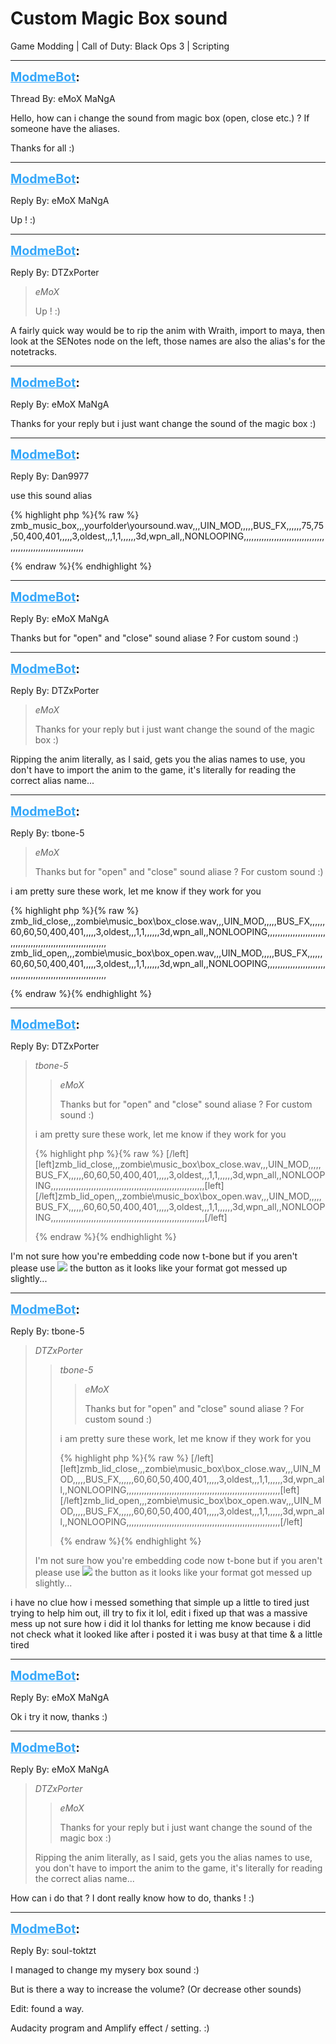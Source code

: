 # Custom Magic Box sound
Game Modding | Call of Duty: Black Ops 3 | Scripting

---
<strong style="font-size: 1.4em;"><span style="text-decoration: underline;text-decoration-color: #34a7f9;"><span style="color:#34a7f9;">ModmeBot</span></span>:</strong>

<p>Thread By: eMoX MaNgA<br /><p style="text-align:left;">Hello, how can i change the sound from magic box (open, close etc.) ? If someone have the aliases.</p><p style="text-align:left;"></p><p style="text-align:left;">Thanks for all :)</p></p>

---
<strong style="font-size: 1.4em;"><span style="text-decoration: underline;text-decoration-color: #34a7f9;"><span style="color:#34a7f9;">ModmeBot</span></span>:</strong>

<p>Reply By: eMoX MaNgA<br /><p style="text-align:left;">Up ! :)</p></p>

---
<strong style="font-size: 1.4em;"><span style="text-decoration: underline;text-decoration-color: #34a7f9;"><span style="color:#34a7f9;">ModmeBot</span></span>:</strong>

<p>Reply By: DTZxPorter<br /><blockquote><em>eMoX</em><p style="text-align:left;">Up ! :)</p></blockquote><p style="text-align:left;">A fairly quick way would be to rip the anim with Wraith, import to maya, then look at the SENotes node on the left, those names are also the alias&#39;s for the notetracks.</p></p>

---
<strong style="font-size: 1.4em;"><span style="text-decoration: underline;text-decoration-color: #34a7f9;"><span style="color:#34a7f9;">ModmeBot</span></span>:</strong>

<p>Reply By: eMoX MaNgA<br /><p style="text-align:left;">Thanks for your reply but i just want change the sound of the magic box :)</p></p>

---
<strong style="font-size: 1.4em;"><span style="text-decoration: underline;text-decoration-color: #34a7f9;"><span style="color:#34a7f9;">ModmeBot</span></span>:</strong>

<p>Reply By: Dan9977<br /><p style="text-align:left;">use this sound alias</p>{% highlight php %}{% raw %}
zmb_music_box,,,yourfolder\yoursound.wav,,,UIN_MOD,,,,,BUS_FX,,,,,,75,75,50,400,401,,,,,3,oldest,,,1,1,,,,,,3d,wpn_all,,NONLOOPING,,,,,,,,,,,,,,,,,,,,,,,,,,,,,,,,,,,,,,,,,,,,,,,,,,,,,,,,,,,,,

{% endraw %}{% endhighlight %}
</p>

---
<strong style="font-size: 1.4em;"><span style="text-decoration: underline;text-decoration-color: #34a7f9;"><span style="color:#34a7f9;">ModmeBot</span></span>:</strong>

<p>Reply By: eMoX MaNgA<br /><p style="text-align:left;">Thanks but for &quot;open&quot; and &quot;close&quot; sound aliase ? For custom sound :)</p></p>

---
<strong style="font-size: 1.4em;"><span style="text-decoration: underline;text-decoration-color: #34a7f9;"><span style="color:#34a7f9;">ModmeBot</span></span>:</strong>

<p>Reply By: DTZxPorter<br /><blockquote><em>eMoX</em><p style="text-align:left;">Thanks for your reply but i just want change the sound of the magic box :)</p></blockquote><p style="text-align:left;">Ripping the anim literally, as I said, gets you the alias names to use, you don&#39;t have to import the anim to the game, it&#39;s literally for reading the correct alias name...</p></p>

---
<strong style="font-size: 1.4em;"><span style="text-decoration: underline;text-decoration-color: #34a7f9;"><span style="color:#34a7f9;">ModmeBot</span></span>:</strong>

<p>Reply By: tbone-5<br /><blockquote><em>eMoX</em><p style="text-align:left;">Thanks but for &quot;open&quot; and &quot;close&quot; sound aliase ? For custom sound :)</p></blockquote><p style="text-align:left;">i am pretty sure these work, let me know if they work for you</p>{% highlight php %}{% raw %}
zmb_lid_close,,,zombie\music_box\box_close.wav,,,UIN_MOD,,,,,BUS_FX,,,,,,60,60,50,400,401,,,,,3,oldest,,,1,1,,,,,,3d,wpn_all,,NONLOOPING,,,,,,,,,,,,,,,,,,,,,,,,,,,,,,,,,,,,,,,,,,,,,,,,,,,,,,,,,,,,,
zmb_lid_open,,,zombie\music_box\box_open.wav,,,UIN_MOD,,,,,BUS_FX,,,,,,60,60,50,400,401,,,,,3,oldest,,,1,1,,,,,,3d,wpn_all,,NONLOOPING,,,,,,,,,,,,,,,,,,,,,,,,,,,,,,,,,,,,,,,,,,,,,,,,,,,,,,,,,,,,,

{% endraw %}{% endhighlight %}
</p>

---
<strong style="font-size: 1.4em;"><span style="text-decoration: underline;text-decoration-color: #34a7f9;"><span style="color:#34a7f9;">ModmeBot</span></span>:</strong>

<p>Reply By: DTZxPorter<br /><blockquote><em>tbone-5</em><blockquote><em>eMoX</em><p style="text-align:left;">Thanks but for &quot;open&quot; and &quot;close&quot; sound aliase ? For custom sound :)</p></blockquote><p style="text-align:left;">i am pretty sure these work, let me know if they work for you</p>{% highlight php %}{% raw %}
[/left][left]zmb_lid_close,,,zombie\music_box\box_close.wav,,,UIN_MOD,,,,,BUS_FX,,,,,,60,60,50,400,401,,,,,3,oldest,,,1,1,,,,,,3d,wpn_all,,NONLOOPING,,,,,,,,,,,,,,,,,,,,,,,,,,,,,,,,,,,,,,,,,,,,,,,,,,,,,,,,,,,,,[left] [/left]zmb_lid_open,,,zombie\music_box\box_open.wav,,,UIN_MOD,,,,,BUS_FX,,,,,,60,60,50,400,401,,,,,3,oldest,,,1,1,,,,,,3d,wpn_all,,NONLOOPING,,,,,,,,,,,,,,,,,,,,,,,,,,,,,,,,,,,,,,,,,,,,,,,,,,,,,,,,,,,,,[/left]

{% endraw %}{% endhighlight %}
<br /></blockquote><p style="text-align:left;">I&#39;m not sure how you&#39;re embedding code now t-bone but if you aren&#39;t please use <img style="max-width: 500px;" src="http://i.imgur.com/uE8y0LN.png"> the button as it looks like your format got messed up slightly...</p></p>

---
<strong style="font-size: 1.4em;"><span style="text-decoration: underline;text-decoration-color: #34a7f9;"><span style="color:#34a7f9;">ModmeBot</span></span>:</strong>

<p>Reply By: tbone-5<br /><blockquote><em>DTZxPorter</em><blockquote><em>tbone-5</em><blockquote><em>eMoX</em><p style="text-align:left;">Thanks but for &quot;open&quot; and &quot;close&quot; sound aliase ? For custom sound :)</p></blockquote><p style="text-align:left;">i am pretty sure these work, let me know if they work for you</p>{% highlight php %}{% raw %}
[/left][left]zmb_lid_close,,,zombie\music_box\box_close.wav,,,UIN_MOD,,,,,BUS_FX,,,,,,60,60,50,400,401,,,,,3,oldest,,,1,1,,,,,,3d,wpn_all,,NONLOOPING,,,,,,,,,,,,,,,,,,,,,,,,,,,,,,,,,,,,,,,,,,,,,,,,,,,,,,,,,,,,,[left] [/left]zmb_lid_open,,,zombie\music_box\box_open.wav,,,UIN_MOD,,,,,BUS_FX,,,,,,60,60,50,400,401,,,,,3,oldest,,,1,1,,,,,,3d,wpn_all,,NONLOOPING,,,,,,,,,,,,,,,,,,,,,,,,,,,,,,,,,,,,,,,,,,,,,,,,,,,,,,,,,,,,,[/left]

{% endraw %}{% endhighlight %}
<br /></blockquote><p style="text-align:left;">I&#39;m not sure how you&#39;re embedding code now t-bone but if you aren&#39;t please use <img style="max-width: 500px;" src="http://i.imgur.com/uE8y0LN.png"> the button as it looks like your format got messed up slightly...</p></blockquote><p style="text-align:left;">i have no clue how i messed something that simple up a little to tired just trying to help him out, ill try to fix it lol, edit i fixed up that was a massive mess up not sure how i did it lol thanks for letting me know because i did not check what it looked like after i posted it i was busy at that time &amp; a little tired</p></p>

---
<strong style="font-size: 1.4em;"><span style="text-decoration: underline;text-decoration-color: #34a7f9;"><span style="color:#34a7f9;">ModmeBot</span></span>:</strong>

<p>Reply By: eMoX MaNgA<br /><p style="text-align:left;">Ok i try it now, thanks :)</p></p>

---
<strong style="font-size: 1.4em;"><span style="text-decoration: underline;text-decoration-color: #34a7f9;"><span style="color:#34a7f9;">ModmeBot</span></span>:</strong>

<p>Reply By: eMoX MaNgA<br /><blockquote><em>DTZxPorter</em><blockquote><em>eMoX</em><p style="text-align:left;">Thanks for your reply but i just want change the sound of the magic box :)</p></blockquote><p style="text-align:left;">Ripping the anim literally, as I said, gets you the alias names to use, you don&#39;t have to import the anim to the game, it&#39;s literally for reading the correct alias name...</p></blockquote><p style="text-align:left;">How can i do that ? I dont really know how to do, thanks ! :)</p></p>

---
<strong style="font-size: 1.4em;"><span style="text-decoration: underline;text-decoration-color: #34a7f9;"><span style="color:#34a7f9;">ModmeBot</span></span>:</strong>

<p>Reply By: soul-toktzt<br /><p style="text-align:left;">I managed to change my mysery box sound :)</p><p style="text-align:left;">But is there a way to increase the volume? (Or decrease other sounds)</p><p style="text-align:left;"></p><p style="text-align:left;">Edit: found a way.<p style="text-align:left;"></p>Audacity program and Amplify effect / setting. :)</p></p>
